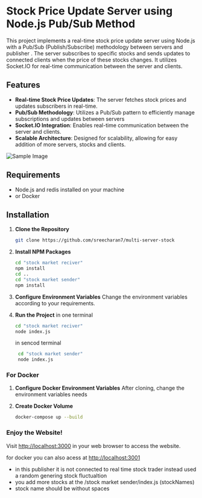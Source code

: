 # Stock Price Update Server using Node.js Pub/Sub Method

This project implements a real-time stock price update server using Node.js with a Pub/Sub (Publish/Subscribe) methodology between servers and publisher . The server subscribes to specific stocks and sends updates to connected clients when the price of these stocks changes. It utilizes Socket.IO for real-time communication between the server and clients.

## Features

- **Real-time Stock Price Updates**: The server fetches stock prices and updates subscribers in real-time.
- **Pub/Sub Methodology**: Utilizes a Pub/Sub pattern to efficiently manage subscriptions and updates between servers
- **Socket.IO Integration**: Enables real-time communication between the server and clients.
- **Scalable Architecture**: Designed for scalability, allowing for easy addition of more servers, stocks and clients.

![Sample Image](https://i.imgur.com/akkhLQF_d.webp?maxwidth=800&fidelity=grand)


## Requirements

- Node.js and redis installed on your machine
- or Docker


## Installation

1. **Clone the Repository**
    ```sh
    git clone https://github.com/sreecharan7/multi-server-stock
    ```

2. **Install NPM Packages**
    ```sh
    cd "stock market reciver"
    npm install
    cd ..
    cd "stock market sender"
    npm install
    ```

3. **Configure Environment Variables**
    Change the environment variables according to your requirements.
4. **Run the Project**
   in one terminal
    ```sh
    cd "stock market reciver" 
    node index.js
    ```
    in sencod terminal
   ```sh
    cd "stock market sender"
    node index.js
    ```

### For Docker

1. **Configure Docker Environment Variables**
    After cloning, change the environment variables needs

2. **Create Docker Volume**
    ```sh
    docker-compose up --build
    ```

### Enjoy the Website!

Visit [http://localhost:3000](http://localhost:3000) in your web browser to access the website.

for docker you can also acess at [http://localhost:3001](http://localhost:3001)


- in this publisher it is not connected to real time stock trader instead used a random genering stock fluctualtion
- you add more stocks at the /stock market sender/index.js (stockNames)
- stock name should be without spaces
